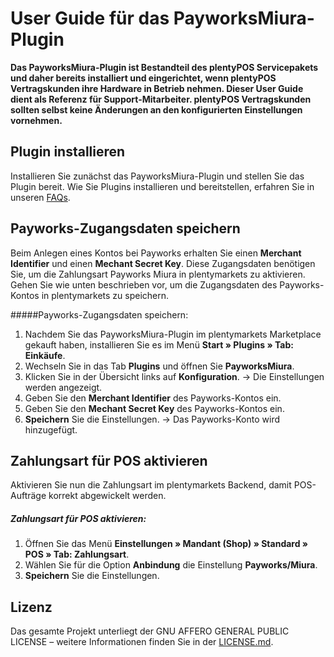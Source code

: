 
# User Guide für das PayworksMiura-Plugin

**Das PayworksMiura-Plugin ist Bestandteil des plentyPOS Servicepakets und daher bereits installiert und eingerichtet, wenn plentyPOS Vertragskunden ihre Hardware in Betrieb nehmen. Dieser User Guide dient als Referenz für Support-Mitarbeiter. plentyPOS Vertragskunden sollten selbst keine Änderungen an den konfigurierten Einstellungen vornehmen.**

<div class="container-toc"></div>

## Plugin installieren

Installieren Sie zunächst das PayworksMiura-Plugin und stellen Sie das Plugin bereit. Wie Sie Plugins installieren und bereitstellen, erfahren Sie in unseren [FAQs](https://marketplace.plentymarkets.com/faq).

## Payworks-Zugangsdaten speichern

Beim Anlegen eines Kontos bei Payworks erhalten Sie einen **Merchant Identifier** und einen **Mechant Secret Key**. Diese Zugangsdaten benötigen Sie, um die Zahlungsart Payworks Miura in plentymarkets zu aktivieren. Gehen Sie wie unten beschrieben vor, um die Zugangsdaten des Payworks-Kontos in plentymarkets zu speichern.

#####Payworks-Zugangsdaten speichern:

1. Nachdem Sie das PayworksMiura-Plugin im plentymarkets Marketplace gekauft haben, installieren Sie es im Menü **Start » Plugins » Tab: Einkäufe**.
2. Wechseln Sie in das Tab **Plugins** und öffnen Sie **PayworksMiura**.
3. Klicken Sie in der Übersicht links auf **Konfiguration**.
→ Die Einstellungen werden angezeigt.
4. Geben Sie den **Merchant Identifier** des Payworks-Kontos ein.
5. Geben Sie den **Mechant Secret Key** des Payworks-Kontos ein.
6. **Speichern** Sie die Einstellungen.
→ Das Payworks-Konto wird hinzugefügt.

## Zahlungsart für POS aktivieren

Aktivieren Sie nun die Zahlungsart im plentymarkets Backend, damit POS-Aufträge korrekt abgewickelt werden.

##### Zahlungsart für POS aktivieren:

1. Öffnen Sie das Menü **Einstellungen » Mandant (Shop) » Standard » POS » Tab: Zahlungsart**.
2. Wählen Sie für die Option **Anbindung** die Einstellung **Payworks/Miura**.
3. **Speichern** Sie die Einstellungen.

## Lizenz

Das gesamte Projekt unterliegt der GNU AFFERO GENERAL PUBLIC LICENSE – weitere Informationen finden Sie in der [LICENSE.md](https://github.com/plentymarkets/plugin-etsy/blob/master/LICENSE.md).
